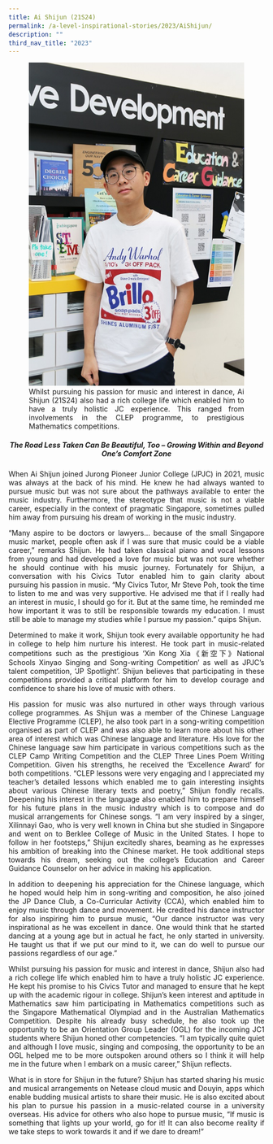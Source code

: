 ```yaml
---
title: Ai Shijun (21S24)
permalink: /a-level-inspirational-stories/2023/AiShijun/
description: ""
third_nav_title: "2023"
---
```

<div align=justify>

<figure>
<img src="/images/Accomplishment/2023/11Ai Shijun.jpg">
<figcaption>Whilst pursuing his passion for music and interest in dance, Ai Shijun (21S24) also had a rich college life which enabled him to have a truly holistic JC experience. This ranged from involvements in the CLEP programme, to prestigious Mathematics competitions.</figcaption></figure>

<center><h5> The Road Less Taken Can Be Beautiful, Too – Growing Within and Beyond One’s Comfort Zone</h5></center>

<p>When Ai Shijun joined Jurong Pioneer Junior College (JPJC) in 2021, music was always at the back of his mind. He knew he had always wanted to pursue music but was not sure about the pathways available to enter the music industry. Furthermore, the stereotype that music is not a viable career, especially in the context of pragmatic Singapore, sometimes pulled him away from pursuing his dream of working in the music industry.</p>

<p>“Many aspire to be doctors or lawyers… because of the small Singapore music market, people often ask if I was sure that music could be a viable career,” remarks Shijun. He had taken classical piano and vocal lessons from young and had developed a love for music but was not sure whether he should continue with his music journey. Fortunately for Shijun, a conversation with his Civics Tutor enabled him to gain clarity about pursuing his passion in music. “My Civics Tutor, Mr Steve Poh, took the time to listen to me and was very supportive. He advised me that if I really had an interest in music, I should go for it. But at the same time, he reminded me how important it was to still be responsible towards my education. I must still be able to manage my studies while I pursue my passion.” quips Shijun.</p>

<p>Determined to make it work, Shijun took every available opportunity he had in college to help him nurture his interest. He took part in music-related competitions such as the prestigious ‘Xin Kong Xia《新空下》National Schools Xinyao Singing and Song-writing Competition’ as well as JPJC’s talent competition, ‘JP Spotlight’. Shijun believes that participating in these competitions provided a critical platform for him to develop courage and confidence to share his love of music with others.</p>

<p>His passion for music was also nurtured in other ways through various college programmes. As Shijun was a member of the Chinese Language Elective Programme (CLEP), he also took part in a song-writing competition organised as part of CLEP and was also able to learn more about his other area of interest which was Chinese language and literature. His love for the Chinese language saw him participate in various competitions such as the CLEP Camp Writing Competition and the CLEP Three Lines Poem Writing Competition. Given his strengths, he received the ‘Excellence Award’ for both competitions. “CLEP lessons were very engaging and I appreciated my teacher’s detailed lessons which enabled me to gain interesting insights about various Chinese literary texts and poetry,” Shijun fondly recalls. Deepening his interest in the language also enabled him to prepare himself for his future plans in the music industry which is to compose and do musical arrangements for Chinese songs. “I am very inspired by a singer, Xilinnayi Gao, who is very well known in China but she studied in Singapore and went on to Berklee College of Music in the United States. I hope to follow in her footsteps,” Shijun excitedly shares, beaming as he expresses his ambition of breaking into the Chinese market. He took additional steps towards his dream, seeking out the college’s Education and Career Guidance Counselor on her advice in making his application.</p>

<p>In addition to deepening his appreciation for the Chinese language, which he hoped would help him in song-writing and composition, he also joined the JP Dance Club, a Co-Curricular Activity (CCA), which enabled him to enjoy music through dance and movement. He credited his dance instructor for also inspiring him to pursue music, “Our dance instructor was very inspirational as he was excellent in dance. One would think that he started dancing at a young age but in actual he fact, he only started in university. He taught us that if we put our mind to it, we can do well to pursue our passions regardless of our age.”</p>

<p>Whilst pursuing his passion for music and interest in dance, Shijun also had a rich college life which enabled him to have a truly holistic JC experience. He kept his promise to his Civics Tutor and managed to ensure that he kept up with the academic rigour in college. Shijun’s keen interest and aptitude in Mathematics saw him participating in Mathematics competitions such as the Singapore Mathematical Olympiad and in the Australian Mathematics Competition. Despite his already busy schedule, he also took up the opportunity to be an Orientation Group Leader (OGL) for the incoming JC1 students where Shijun honed other competencies. “I am typically quite quiet and although I love music, singing and composing, the opportunity to be an OGL helped me to be more outspoken around others so I think it will help me in the future when I embark on a music career,” Shijun reflects.</p>

<p>What is in store for Shijun in the future? Shijun has started sharing his music and musical arrangements on Netease cloud music and Douyin, apps which enable budding musical artists to share their music. He is also excited about his plan to pursue his passion in a music-related course in a university overseas. His advice for others who also hope to pursue music, “If music is something that lights up your world, go for it! It can also become reality if we take steps to work towards it and if we dare to dream!”</p></div>